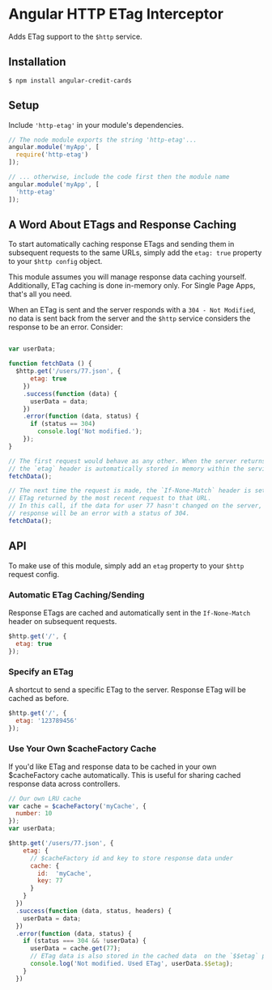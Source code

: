 # Angular HTTP ETag Interceptor
Adds ETag support to the `$http` service.


## Installation
`$ npm install angular-credit-cards`


## Setup

Include `'http-etag'` in your module's dependencies.

``` javascript
// The node module exports the string 'http-etag'...
angular.module('myApp', [
  require('http-etag')
]);

// ... otherwise, include the code first then the module name
angular.module('myApp', [
  'http-etag'
]);
```


## A Word About ETags and Response Caching

To start automatically caching response ETags and sending them in subsequent requests to the same URLs, simply add the `etag: true` property to your `$http config` object.

This module assumes you will manage response data caching yourself. Additionally, ETag caching is done in-memory only. For Single Page Apps, that's all you need.

 When an ETag is sent and the server responds with a `304 - Not Modified`, no data is sent back from the server and the `$http` service considers the response to be an error. Consider:

``` javascript

var userData;

function fetchData () {
  $http.get('/users/77.json', {
      etag: true
    })
    .success(function (data) {
      userData = data;
    })
    .error(function (data, status) {
      if (status == 304)
        console.log('Not modified.');
    });
}

// The first request would behave as any other. When the server returns a response,
// the `etag` header is automatically stored in memory within the service.
fetchData();

// The next time the request is made, the `If-None-Match` header is set to the
// ETag returned by the most recent request to that URL.
// In this call, if the data for user 77 hasn't changed on the server, the
// response will be an error with a status of 304.
fetchData();

```

## API
To make use of this module, simply add an `etag` property to your `$http` request config.


### Automatic ETag Caching/Sending
Response ETags are cached and automatically sent in the `If-None-Match` header on subsequent requests.
``` javascript
$http.get('/', {
  etag: true
});
```

### Specify an ETag
A shortcut to send a specific ETag to the server. Response ETag will be cached as before.
``` javascript
$http.get('/', {
  etag: '123789456'
});
```

### Use Your Own $cacheFactory Cache
If you'd like ETag and response data to be cached in your own $cacheFactory cache automatically. This is useful for sharing cached response data across controllers.

``` javascript
// Our own LRU cache
var cache = $cacheFactory('myCache', {
  number: 10
});
var userData;

$http.get('/users/77.json', {
    etag: {
      // $cacheFactory id and key to store response data under
      cache: {
        id:  'myCache',
        key: 77
      }
    }
  })
  .success(function (data, status, headers) {
    userData = data;
  })
  .error(function (data, status) {
    if (status === 304 && !userData) {
      userData = cache.get(77);
      // ETag data is also stored in the cached data  on the `$$etag` property.
      console.log('Not modified. Used ETag', userData.$$etag);
    }
  })
```
